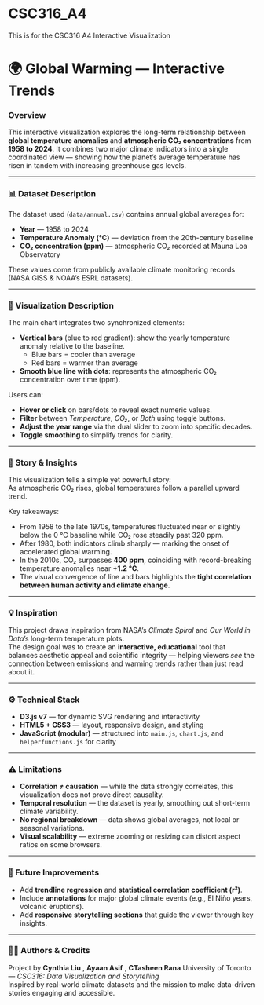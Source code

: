 # CSC316_A4
This is for the CSC316 A4 Interactive Visualization

# 🌍 Global Warming — Interactive Trends

### Overview
This interactive visualization explores the long-term relationship between **global temperature anomalies** and **atmospheric CO₂ concentrations** from **1958 to 2024**. It combines two major climate indicators into a single coordinated view — showing how the planet’s average temperature has risen in tandem with increasing greenhouse gas levels.

---

### 📊 Dataset Description
The dataset used (`data/annual.csv`) contains annual global averages for:
- **Year** — 1958 to 2024  
- **Temperature Anomaly (°C)** — deviation from the 20th-century baseline  
- **CO₂ concentration (ppm)** — atmospheric CO₂ recorded at Mauna Loa Observatory

These values come from publicly available climate monitoring records (NASA GISS & NOAA’s ESRL datasets).

---

### 🎨 Visualization Description
The main chart integrates two synchronized elements:
- **Vertical bars** (blue to red gradient): show the yearly temperature anomaly relative to the baseline.  
  - Blue bars = cooler than average  
  - Red bars = warmer than average  
- **Smooth blue line with dots**: represents the atmospheric CO₂ concentration over time (ppm).  

Users can:
- **Hover or click** on bars/dots to reveal exact numeric values.  
- **Filter** between *Temperature*, *CO₂*, or *Both* using toggle buttons.  
- **Adjust the year range** via the dual slider to zoom into specific decades.  
- **Toggle smoothing** to simplify trends for clarity.

---

### 🧭 Story & Insights
This visualization tells a simple yet powerful story:  
As atmospheric CO₂ rises, global temperatures follow a parallel upward trend.

Key takeaways:
- From 1958 to the late 1970s, temperatures fluctuated near or slightly below the 0 °C baseline while CO₂ rose steadily past 320 ppm.  
- After 1980, both indicators climb sharply — marking the onset of accelerated global warming.  
- In the 2010s, CO₂ surpasses **400 ppm**, coinciding with record-breaking temperature anomalies near **+1.2 °C**.  
- The visual convergence of line and bars highlights the **tight correlation between human activity and climate change**.

---

### 💡 Inspiration
This project draws inspiration from NASA’s *Climate Spiral* and *Our World in Data*’s long-term temperature plots.  
The design goal was to create an **interactive, educational** tool that balances aesthetic appeal and scientific integrity — helping viewers *see* the connection between emissions and warming trends rather than just read about it.

---

### ⚙️ Technical Stack
- **D3.js v7** — for dynamic SVG rendering and interactivity  
- **HTML5 + CSS3** — layout, responsive design, and styling  
- **JavaScript (modular)** — structured into `main.js`, `chart.js`, and `helperfunctions.js` for clarity  

---

### ⚠️ Limitations
- **Correlation ≠ causation** — while the data strongly correlates, this visualization does not prove direct causality.  
- **Temporal resolution** — the dataset is yearly, smoothing out short-term climate variability.  
- **No regional breakdown** — data shows global averages, not local or seasonal variations.  
- **Visual scalability** — extreme zooming or resizing can distort aspect ratios on some browsers.  

---

### 🌱 Future Improvements
- Add **trendline regression** and **statistical correlation coefficient (r²)**.  
- Include **annotations** for major global climate events (e.g., El Niño years, volcanic eruptions).  
- Add **responsive storytelling sections** that guide the viewer through key insights.  

---

### 🧑‍💻 Authors & Credits
Project by **Cynthia Liu** , **Ayaan Asif** , **CTasheen Rana** 
University of Toronto — *CSC316: Data Visualization and Storytelling*  
Inspired by real-world climate datasets and the mission to make data-driven stories engaging and accessible.
